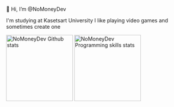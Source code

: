 👋 Hi, I’m @NoMoneyDev


I'm studying at Kasetsart University
I like playing video games and sometimes create one

<p align="left"><img height="180em" src="https://github-readme-stats.vercel.app/api?username=NoMoneyDev&&count_private=true&show_icons=true&theme=chartreuse-dark" alt="NoMoneyDev Github stats" align = "center"/>
<img height="180em" src="https://github-readme-stats.vercel.app/api/top-langs?username=NoMoneyDev&show_icons=true&locale=en&layout=compact&theme=chartreuse-dark" alt="NoMoneyDev Programming skills stats" align = "center"/></p>
